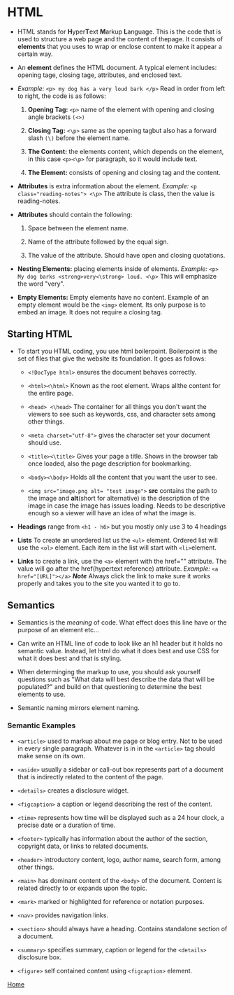 # HTML

- HTML stands for **H**yper**T**ext **M**arkup **L**anguage. This is the code that is used to structure a web page and the content of thepage. It consists of **elements** that you uses to wrap or enclose content to make it appear a certain way.

- An **element** defines the HTML document. A typical element includes: opening tage, closing tage, attributes, and enclosed text.

- *Example:* ```<p> my dog has a very loud bark </p>``` Read in order from left to right, the code is as follows:

    1. **Opening Tag:** ```<p>``` name of the element with opening and closing angle brackets ```(<>)```

    2. **Closing Tag:** ```<\p>``` same as the opening tagbut also has a forward slash ```(\)``` before the element name.

    3. **The Content:** the elements content, which depends on the element, in this case ```<p><\p>``` for paragraph, so it would include text.

    4. **The Element:** consists of opening and closing tag and the content.

- **Attributes** is extra information about the element. *Example:* ```<p class="reading-notes"> <\p>``` The attribute is class, then the value is reading-notes.

- **Attributes** should contain the following:
    1. Space between the element name.

    2. Name of the attribute followed by the equal sign.

    3. The value of the attribute. Should have open and closing quotations.

- **Nesting Elements:** placing elements inside of elements. *Example:* ```<p> My dog barks <strong>very<\strong> loud. <\p>``` This will emphasize the word "very".

- **Empty Elements:** Empty elements have no content. Example of an empty element would be the ```<img>``` element. Its only purpose is to embed an image. It does not require a closing tag. 

## Starting HTML

- To start you HTML coding, you use html boilerpoint. Boilerpoint is the set of files that give the website its foundation. It goes as follows:

  - ```<!DocType html>``` ensures the document behaves correctly.

  - ```<html><\html>``` Known as the root element. Wraps allthe content for the entire page.

  - ```<head> <\head>``` The container for all things you don't want the viewers to see such as keywords, css, and character sets among other things. 

  - ```<meta charset="utf-8">``` gives the character set your document should use.

  - ```<title><\title>``` Gives your page a title. Shows in the browser tab once loaded, also the page description for bookmarking.

  - ```<body><\body>``` Holds all the content that you want the user to see.

  - ```<img src="image.png alt= "test image">``` **src** contains the path to the image and **alt**(short for alternative) is the description of the image in case the image has issues loading. Needs to be descriptive enough so a viewer will have an idea of what the image is.

- **Headings** range from ```<h1 - h6>``` but you mostly only use 3 to 4 headings

- **Lists** To create an unordered list us the ```<ul>``` element. Ordered list will use the ```<ol>``` element. Each item in the list will start with ```<li>```element.

- **Links** to create a link, use the ```<a>``` element with the href="" attribute. The value will go after the href(hypertext reference) attribute. *Example:* ```<a href="[URL]"></a>``` **_Note_** Always click the link to make sure it works properly and takes you to the site you wanted it to go to.

## Semantics

- Semantics is the *meaning* of code. What effect does this line have or the purpose of an element etc...

- Can write an HTML line of code to look like an h1 header but it holds no semantic value. Instead, let html do what it does best and use CSS for what it does best and that is styling.

- When determinging the markup to use, you should ask yourself questions such as "What data will best describe the data that will be populated?" and build on that questioning to determine the best elements to use.

- Semantic naming mirrors element naming.

### Semantic Examples

- ```<article>``` used to markup about me page or blog entry. Not to be used in every single paragraph. Whatever is in in the ```<article>``` tag should make sense on its own.

- ```<aside>``` usually a sidebar or call-out box represents part of a document that is indirectly related to the content of the page.

- ```<details>``` creates a disclosure widget.

- ```<figcaption>``` a caption or legend describing the rest of the content.

- ```<time>``` represents how time will be displayed such as a 24 hour clock, a precise date or a duration of time.

- ```<footer>``` typically has information about the author of the section, copyright data, or links to related documents.

- ```<header>``` introductory content, logo, author name, search form, among other things.

- ```<main>``` has dominant content of the ```<body>``` of the document. Content is related directly to or expands upon the topic.

- ```<mark>``` marked or highlighted for reference or notation purposes.

- ```<nav>``` provides navigation links.

- ```<section>``` should always have a heading. Contains standalone section of a document.

- ```<summary>``` specifies summary, caption or legend for the ```<details>``` disclosure box.

- ```<figure>``` self contained content using ```<figcaption>``` element.

[Home](https://cquinn21.github.io/.github.io-reading-notes/index)
